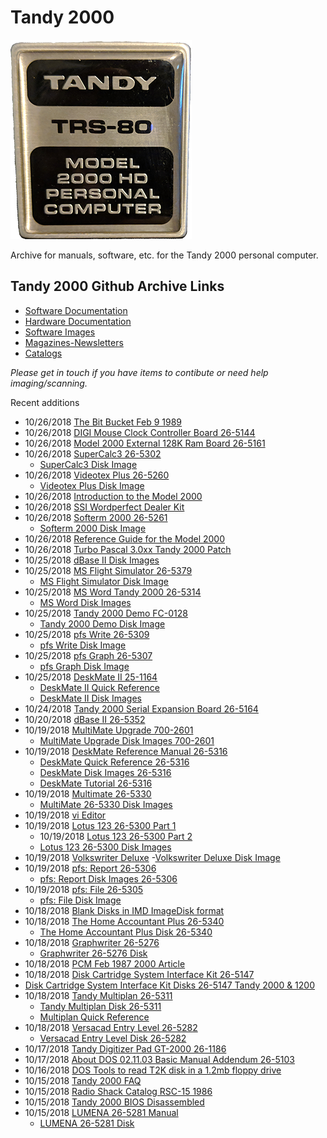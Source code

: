 
# Tandy 2000

![Image of Tandy 2000HD](https://github.com/Tandy2K/Tandy2K/blob/master/Images/T2KHDsmall.png?raw=true)

Archive for manuals, software, etc. for the Tandy 2000 personal computer.

## Tandy 2000 Github Archive Links

- [Software Documentation](https://github.com/Tandy2K/Tandy2000/blob/master/Documentation/)
- [Hardware Documentation](https://github.com/Tandy2K/Tandy2000/blob/master/Hardware/)
- [Software Images](https://github.com/Tandy2K/Tandy2000/blob/master/Software/)
- [Magazines-Newsletters](https://github.com/Tandy2K/Tandy2000/tree/master/Documentation/Magazines-Newsletters)
- [Catalogs](https://github.com/Tandy2K/Tandy2000/tree/master/Documentation/Catalogs)

_Please get in touch if you have items to contibute or need help imaging/scanning._


Recent additions

- 10/26/2018 [The Bit Bucket Feb 9 1989](https://github.com/Tandy2K/Tandy2000/blob/master/Documentation/Magazines-Newsletters/The%20Bit%20Bucket/The%20Bit%20Bucket%20Feb%208%201989.pdf)
- 10/26/2018 [DIGI Mouse Clock Controller Board 26-5144](https://github.com/Tandy2K/Tandy2000/blob/master/Hardware/DIGI-Mouse-Clock%20Controller%20Board%2026-5144.pdf)
- 10/26/2018 [Model 2000 External 128K Ram Board 26-5161](https://github.com/Tandy2K/Tandy2000/blob/master/Hardware/Model%202000%20External%20128K%20RAM%20Board%2026-5161.pdf)
- 10/26/2018 [SuperCalc3 26-5302](https://github.com/Tandy2K/Tandy2000/tree/master/Documentation/SuperCalc3%2026-5302)
  - [SuperCalc3 Disk Image](https://github.com/Tandy2K/Tandy2000/tree/master/Software/SuperCalc3%2026-5302)
- 10/26/2018 [Videotex Plus 26-5260](https://github.com/Tandy2K/Tandy2000/tree/master/Documentation/Videotx%20Plus%2026-5260)
  - [Videotex Plus Disk Image](https://github.com/Tandy2K/Tandy2000/tree/master/Software/Videotx%20Plus%2026-5260)
- 10/26/2018 [Introduction to the Model 2000](https://github.com/Tandy2K/Tandy2000/blob/master/Documentation/Intro%20to%20the%20Model%202000.pdf)
- 10/26/2018 [SSI Wordperfect Dealer Kit](https://github.com/Tandy2K/Tandy2000/blob/master/Documentation/SSI%20Word%20Perfect%20Dealer%20Kit.pdf)
- 10/26/2018 [Softerm 2000 26-5261](https://github.com/Tandy2K/Tandy2000/blob/master/Documentation/Softerm%202000%2026-5261.pdf)
  - [Softerm 2000 Disk Image](https://github.com/Tandy2K/Tandy2000/tree/master/Software/Softerm%202000%2026-5261)
- 10/26/2018 [Reference Guide for the Model 2000](https://github.com/Tandy2K/Tandy2000/blob/master/Documentation/Reference%20Guide%20for%20the%20Model%202000.pdf)
- 10/26/2018 [Turbo Pascal 3.0xx Tandy 2000 Patch](https://github.com/Tandy2K/Tandy2000/blob/master/Documentation/Turbo%20Pascal%203.0xx%20Tandy%202000%20Patch.pdf)
- 10/25/2018 [dBase II Disk Images](https://github.com/Tandy2K/Tandy2000/tree/master/Software/dBase%20II)
- 10/25/2018 [MS Flight Simulator 26-5379](https://github.com/Tandy2K/Tandy2000/blob/master/Documentation/MS%20Flight%20Simulator%2026-5379.pdf)
  - [MS Flight Simulator Disk Image](https://github.com/Tandy2K/Tandy2000/tree/master/Software/MS%20Flight%20Simulator%2026-5379)
- 10/25/2018 [MS Word Tandy 2000 26-5314](https://github.com/Tandy2K/Tandy2000/blob/master/Documentation/MS%20Word%202000%2026-5314.pdf)
  - [MS Word Disk Images](https://github.com/Tandy2K/Tandy2000/tree/master/Software/MS%20Word%20Tandy%202000%2026-5314)
- 10/25/2018 [Tandy 2000 Demo FC-0128](https://github.com/Tandy2K/Tandy2000/blob/master/Documentation/Tandy%202000%20Demo%20FC-0128.pdf)
  - [Tandy 2000 Demo Disk Image](https://github.com/Tandy2K/Tandy2000/tree/master/Software/Tandy%202000%20Demo%20FC-0128)
- 10/25/2018 [pfs Write 26-5309](https://github.com/Tandy2K/Tandy2000/blob/master/Documentation/pfs%20Write%2026-5309.pdf)
  - [pfs Write Disk Image](https://github.com/Tandy2K/Tandy2000/tree/master/Software/pfs%20Write%2026-5309)
- 10/25/2018 [pfs Graph 26-5307](https://github.com/Tandy2K/Tandy2000/blob/master/Documentation/pfs%20Graph%2026-5307.pdf)
  - [pfs Graph Disk Image](https://github.com/Tandy2K/Tandy2000/tree/master/Software/pfs%20Graph%2026-5307)
- 10/25/2018 [DeskMate II 25-1164](https://github.com/Tandy2K/Tandy2000/blob/master/Documentation/DeskMate%20II%2025-1164.pdf)
  - [DeskMate II Quick Reference](https://github.com/Tandy2K/Tandy2000/blob/master/Documentation/DeskMate%20II%20Quick%20Ref%2025-1164.pdf)
  - [DeskMate II Disk Images](https://github.com/Tandy2K/Tandy2000/tree/master/Software/DeskMate%20II%2026-25-1164)
- 10/24/2018 [Tandy 2000 Serial Expansion Board 26-5164](https://github.com/Tandy2K/Tandy2000/blob/master/Hardware/Tandy%202000%20Serial%20Expansion%20Board%2026-5164.pdf)
- 10/20/2018 [dBase II 26-5352](https://github.com/Tandy2K/Tandy2000/blob/master/Documentation/dBase%20II%2026-5352.pdf)
- 10/19/2018 [MultiMate Upgrade 700-2601](https://github.com/Tandy2K/Tandy2000/blob/master/Documentation/MultiMate%20Upgrade%20700-2601.pdf)
  - [MultiMate Upgrade Disk Images 700-2601](https://github.com/Tandy2K/Tandy2000/tree/master/Software/MultiMate%20Upgrade%20700-2601)
- 10/19/2018 [DeskMate Reference Manual 26-5316](https://github.com/Tandy2K/Tandy2000/blob/master/Documentation/DeskMate%20Reference%20Manual%2026-5316.pdf)
  - [DeskMate Quick Reference 26-5316](https://github.com/Tandy2K/Tandy2000/blob/master/Documentation/DeskMate%20Quick%20Ref%2026-5316.pdf)
  - [DeskMate Disk Images 26-5316](https://github.com/Tandy2K/Tandy2000/tree/master/Software/Deskmate%2026-5316)
  - [DeskMate Tutorial 26-5316](https://github.com/Tandy2K/Tandy2000/blob/master/Documentation/DeskMate%20Tutorial%2026-5316.pdf)
- 10/19/2018 [Multimate 26-5330](https://github.com/Tandy2K/Tandy2000/blob/master/Documentation/Multimate%2026-5330.pdf)
  - [MultiMate 26-5330 Disk Images](https://github.com/Tandy2K/Tandy2000/tree/master/Software/MultiMate%2026-5330)
- 10/19/2018 [vi Editor](https://github.com/Tandy2K/Tandy2000/tree/master/Software/vi)
- 10/19/2018 [Lotus 123 26-5300 Part 1](https://github.com/Tandy2K/Tandy2000/blob/master/Documentation/Lotus%201-2-3%2026-5300_Part1.pdf)
  - 10/19/2018 [Lotus 123 26-5300 Part 2](https://github.com/Tandy2K/Tandy2000/blob/master/Documentation/Lotus%201-2-3%2026-5300_Part2.pdf)
  - [Lotus 123 26-5300 Disk Images](https://github.com/Tandy2K/Tandy2000/tree/master/Software/Lotus%20123%2026-5300)
- 10/19/2018 [Volkswriter Deluxe](https://github.com/Tandy2K/Tandy2000/blob/master/Documentation/Volkswriter%20Deluxe.pdf)
  -[Volkswriter Deluxe Disk Image](https://github.com/Tandy2K/Tandy2000/tree/master/Software/Volkswriter%20Deluxe)
- 10/19/2018 [pfs: Report 26-5306](https://github.com/Tandy2K/Tandy2000/blob/master/Documentation/pfs%20Report%2026-5306.pdf)
  - [pfs: Report Disk Images 26-5306](https://github.com/Tandy2K/Tandy2000/tree/master/Software/pfs%20Report%2026-5306)
- 10/19/2018 [pfs: File 26-5305 ](https://github.com/Tandy2K/Tandy2000/blob/master/Documentation/pfs%20File%2026-5305.pdf)
  - [pfs: File Disk Image](https://github.com/Tandy2K/Tandy2000/tree/master/Software/pfs%20File%2026-5305)
- 10/18/2018 [Blank Disks in IMD ImageDisk format](https://github.com/Tandy2K/Tandy2000/tree/master/Software/Blank%20Disk%20Images%20in%20Imagedisk%20format)
- 10/18/2018 [The Home Accountant Plus 26-5340](https://github.com/Tandy2K/Tandy2000/blob/master/Documentation/The%20Home%20Accountant%20Plus%2026-5340.pdf)
  - [The Home Accountant Plus Disk 26-5340](https://github.com/Tandy2K/Tandy2000/tree/master/Software/The%20Home%20Accountant%20Plus%2026-5340)
- 10/18/2018 [Graphwriter 26-5276](https://github.com/Tandy2K/Tandy2000/blob/master/Documentation/GraphWriter%2026-5276.pdf)
  - [Graphwriter 26-5276 Disk](https://github.com/Tandy2K/Tandy2000/tree/master/Software/GraphWriter%2026-5276)
- 10/18/2018 [PCM Feb 1987 2000 Article](https://github.com/Tandy2K/Tandy2000/blob/master/Documentation/PCM/PCM_Feb%2087_2000%20Article.pdf)
- 10/18/2018 [Disk Cartridge System Interface Kit 26-5147](https://github.com/Tandy2K/Tandy2000/blob/master/Hardware/Disk%20Cartridge%20System%20Interface%20Kit%2026-5147.pdf)
- [Disk Cartridge System Interface Kit Disks 26-5147 Tandy 2000 & 1200](https://github.com/Tandy2K/Tandy2000/tree/master/Software/Disk%20Cartridge%20System%20Interface%20Kit%2026-5147)
- 10/18/2018 [Tandy Multiplan 26-5311 ](https://github.com/Tandy2K/Tandy2000/blob/master/Documentation/Multiplan%2026-5311.pdf)
  - [Tandy Multiplan Disk 26-5311](https://github.com/Tandy2K/Tandy2000/tree/master/Software/Multiplan%2026-5311)
  - [Multiplan Quick Reference](https://github.com/Tandy2K/Tandy2000/blob/master/Documentation/Multiplan%2026-5311%20Quick%20Ref.pdf)
- 10/18/2018 [Versacad Entry Level 26-5282](https://github.com/Tandy2K/Tandy2000/blob/master/Documentation/Versacad%20Entry%20Level%2026-5282.pdf)
  - [Versacad Entry Level Disk 26-5282](https://github.com/Tandy2K/Tandy2000/tree/master/Software/Versacad%20Entry%20Level%2026-5282)
- 10/17/2018 [Tandy Digitizer Pad GT-2000 26-1186](https://github.com/Tandy2K/Tandy2000/blob/master/Documentation/Tandy%20Digitizer%20Pad%20GT-2000%2026-1186.pdf)
- 10/17/2018 [About DOS 02.11.03 Basic Manual Addendum 26-5103](https://github.com/Tandy2K/Tandy2000/blob/master/Documentation/MS-DOS%202.11.xx/About%20DOS%2002-11-03-Basic%20Addendum%2026-5103.pdf)
- 10/16/2018 [DOS Tools to read T2K disk in a 1.2mb floppy drive](https://github.com/Tandy2K/Tandy2000/tree/master/Software/DOS%201.2%205.25%20drive%20tools)
- 10/15/2018 [Tandy 2000 FAQ](https://github.com/Tandy2K/Tandy2000/blob/master/Documentation/t2kfaq.txt)
- 10/15/2018 [Radio Shack Catalog RSC-15 1986](https://github.com/Tandy2K/Tandy2000/blob/master/Documentation/Catalogs/Tandy%20Radio%20Shack%20Computer%20Catalog%201986%20RSC-15.pdf)
- 10/15/2018 [Tandy 2000 BIOS Disassembled](https://github.com/Tandy2K/Tandy2000/tree/master/Documentation/T2KBIOS%20Disassembled)
- 10/15/2018 [LUMENA 26-5281 Manual](https://github.com/Tandy2K/Tandy2000/blob/master/Documentation/LUMENA%202000%2026-5281.pdf)
  - [LUMENA 26-5281 Disk](https://github.com/Tandy2K/Tandy2000/tree/master/Software/LUMENA%2026-5281)

